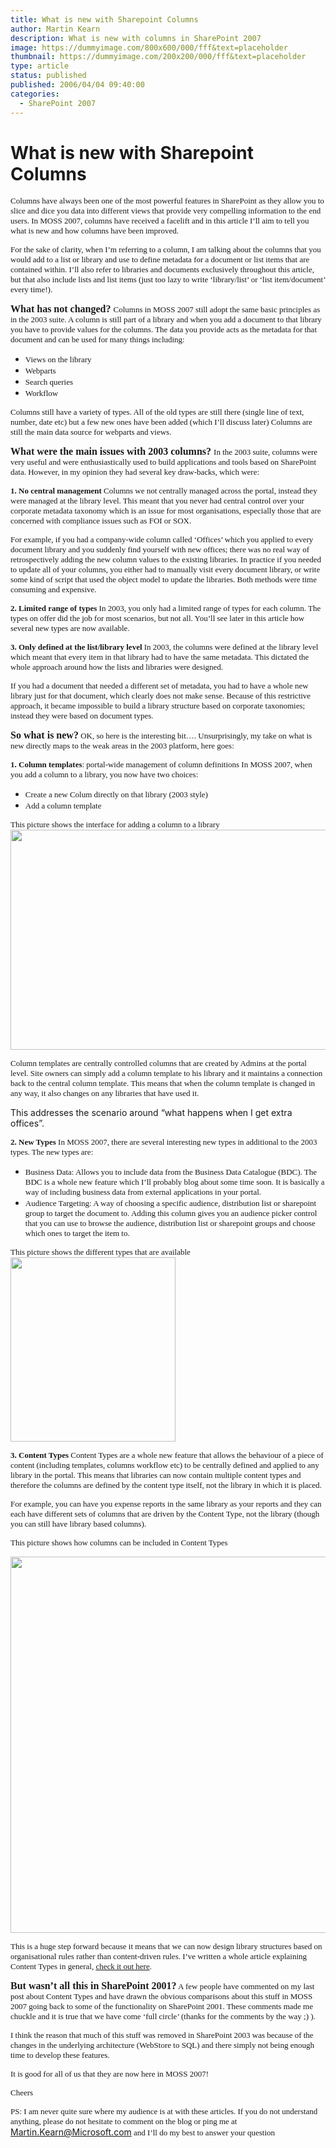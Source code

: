 ```yaml
---
title: What is new with Sharepoint Columns
author: Martin Kearn
description: What is new with columns in SharePoint 2007
image: https://dummyimage.com/800x600/000/fff&text=placeholder
thumbnail: https://dummyimage.com/200x200/000/fff&text=placeholder
type: article
status: published
published: 2006/04/04 09:40:00
categories: 
  - SharePoint 2007
---
```


# What is new with Sharepoint Columns
<span style="font-family: Tahoma; font-size: small;">Columns have always been one of the most powerful features in SharePoint as they allow you to slice and dice you data into different views that provide very compelling information to the end users. In MOSS 2007, columns have received a facelift and in this article I’ll aim to tell you what is new and how columns have been improved.</span>

<span style="font-family: Tahoma; font-size: small;">For the sake of clarity, when I’m referring to a column, I am talking about the columns that you would add to a list or library and use to define metadata for a document or list items that are contained within. I’ll also refer to libraries and documents exclusively throughout this article, but that also include lists and list items (just too lazy to write ‘library/list’ or ‘list item/document’ every time!).</span>

<span style="font-family: Tahoma; font-size: small;"><strong><span style="font-size: medium;">What has not changed?
</span></strong>Columns in MOSS 2007 still adopt the same basic principles as in the 2003 suite. A column is still part of a library and when you add a document to that library you have to provide values for the columns. The data you provide acts as the metadata for that document and can be used for many things including:</span>
<ul>
 	<li><span style="font-family: Tahoma; font-size: small;">Views on the library</span></li>
 	<li><span style="font-family: Tahoma; font-size: small;">Webparts</span></li>
 	<li><span style="font-family: Tahoma; font-size: small;">Search queries</span></li>
 	<li><span style="font-family: Tahoma; font-size: small;">Workflow</span></li>
</ul>
<span style="font-family: Tahoma; font-size: small;">Columns still have a variety of types. All of the old types are still there (single line of text, number, date etc) but a few new ones have been added (which I’ll discuss later)
Columns are still the main data source for webparts and views.</span>

<span style="font-family: Tahoma; font-size: small;"><span style="font-size: medium;"><strong>What were the main issues with 2003 columns?</strong>
</span>In the 2003 suite, columns were very useful and were enthusiastically used to build applications and tools based on SharePoint data. However, in my opinion they had several key draw-backs, which were:</span>

<span style="font-family: Tahoma; font-size: small;"><strong>1. No central management</strong>
Columns we not centrally managed across the portal, instead they were managed at the library level. This meant that you never had central control over your corporate metadata taxonomy which is an issue for most organisations, especially those that are concerned with compliance issues such as FOI or SOX.</span>

<span style="font-family: Tahoma; font-size: small;">For example, if you had a company-wide column called ‘Offices’ which you applied to every document library and you suddenly find yourself with new offices; there was no real way of retrospectively adding the new column values to the existing libraries. In practice if you needed to update all of your columns, you either had to manually visit every document library, or write some kind of script that used the object model to update the libraries. Both methods were time consuming and expensive.</span>

<span style="font-family: Tahoma; font-size: small;"><strong>2. Limited range of types</strong>
In 2003, you only had a limited range of types for each column. The types on offer did the job for most scenarios, but not all. You’ll see later in this article how several new types are now available.</span>

<span style="font-family: Tahoma; font-size: small;"><strong>3. Only defined at the list/library level
</strong>In 2003, the columns were defined at the library level which meant that every item in that library had to have the same metadata. This dictated the whole approach around how the lists and libraries were designed.</span>

<span style="font-family: Tahoma; font-size: small;">If you had a document that needed a different set of metadata, you had to have a whole new library just for that document, which clearly does not make sense.
Because of this restrictive approach, it became impossible to build a library structure based on corporate taxonomies; instead they were based on document types.</span>

<span style="font-family: Tahoma; font-size: small;"><strong><span style="font-size: medium;">So what is new?</span>
</strong>OK, so here is the interesting bit…. Unsurprisingly, my take on what is new directly maps to the weak areas in the 2003 platform, here goes:</span>

<span style="font-family: Tahoma; font-size: small;"><strong>1. Column templates</strong>: portal-wide management of column definitions
In MOSS 2007, when you add a column to a library, you now have two choices:</span>
<ul>
 	<li><span style="font-family: Tahoma; font-size: small;">Create a new Colum directly on that library (2003 style)</span></li>
 	<li><span style="font-family: Tahoma; font-size: small;">Add a column template</span></li>
</ul>
<span style="font-family: Tahoma; font-size: small;">This picture shows the interface for adding a column to a library</span>

<img width="565" height="352" style="width: 565px; height: 352px;" src="http://static.flickr.com/122/262230365_92009b0289_o.png" mce_src="http://static.flickr.com/122/262230365_92009b0289_o.png" />

<span style="font-family: Tahoma; font-size: small;">Column templates are centrally controlled columns that are created by Admins at the portal level. Site owners can simply add a column template to his library and it maintains a connection back to the central column template. This means that when the column template is changed in any way, it also changes on any libraries that have used it.</span>

This addresses the scenario around “what happens when I get extra offices”.

<span style="font-family: Tahoma; font-size: small;"><strong>2. New Types
</strong>In MOSS 2007, there are several interesting new types in additional to the 2003 types. The new types are:</span>
<ul>
 	<li><span style="font-family: Tahoma; font-size: small;">Business Data: Allows you to include data from the Business Data Catalogue (BDC). The BDC is a whole new feature which I’ll probably blog about some time soon. It is basically a way of including business data from external applications in your portal.</span></li>
 	<li><span style="font-family: Tahoma; font-size: small;">Audience Targeting: A way of choosing a specific audience, distribution list or sharepoint group to target the document to. Adding this column gives you an audience picker control that you can use to browse the audience, distribution list or sharepoint groups and choose which ones to target the item to.</span></li>
</ul>
<span style="font-family: Tahoma; font-size: small;">This picture shows the different types that are available</span>

<img width="264" height="295" style="width: 264px; height: 295px;" src="http://static.flickr.com/108/262230368_0a7b01118c_o.png" mce_src="http://static.flickr.com/108/262230368_0a7b01118c_o.png" />

<span style="font-family: Tahoma; font-size: small;"><strong>3. Content Types</strong>
Content Types are a whole new feature that allows the behaviour of a piece of content (including templates, columns workflow etc) to be centrally defined and applied to any library in the portal.
This means that libraries can now contain multiple content types and therefore the columns are defined by the content type itself, not the library in which it is placed. </span>

<span style="font-family: Tahoma; font-size: small;">For example, you can have you expense reports in the same library as your reports and they can each have different sets of columns that are driven by the Content Type, not the library (though you can still have library based columns).</span>

<span style="font-family: Tahoma; font-size: small;">This picture shows how columns can be included in Content Types</span>

<img width="514" height="602" style="width: 514px; height: 602px;" src="http://static.flickr.com/87/262230367_abdede77ec_o.png" mce_src="http://static.flickr.com/87/262230367_abdede77ec_o.png" />

<span style="font-family: Tahoma; font-size: small;">This is a huge step forward because it means that we can now design library structures based on organisational rules rather than content-driven rules. I’ve written a whole article explaining Content Types in general, <a href="http://blogs.msdn.com/martinkearn/archive/2006/03/27/561809.aspx">check it out here</a>.</span>

<span style="font-family: Tahoma; font-size: small;"><span style="font-size: medium;"><strong>But wasn’t all this in SharePoint 2001?</strong></span>
A few people have commented on my last post about Content Types and have drawn the obvious comparisons about this stuff in MOSS 2007 going back to some of the functionality on SharePoint 2001. These comments made me chuckle and it is true that we have come ‘full circle’ (thanks for the comments by the way ;) ). </span>

<span style="font-family: Tahoma; font-size: small;">I think the reason that much of this stuff was removed in SharePoint 2003 was because of the changes in the underlying architecture (WebStore to SQL) and there simply not being enough time to develop these features. </span>

<span style="font-family: Tahoma; font-size: small;">It is good for all of us that they are now here in MOSS 2007!</span>

<span style="font-family: Tahoma; font-size: small;">Cheers</span>

<span style="font-family: Tahoma; font-size: small;">PS: I am never quite sure where my audience is at with these articles. If you do not understand anything, please do not hesitate to comment on the blog or ping me at </span><a href="mailto:Martin.Kearn@Microsoft.com"><span style="font-family: Tahoma; font-size: small;">Martin.Kearn@Microsoft.com</span></a><span style="font-family: Tahoma; font-size: small;"> and I’ll do my best to answer your question
